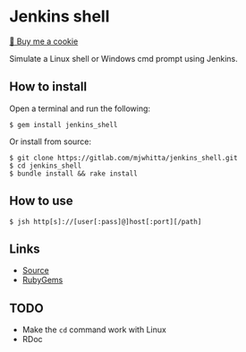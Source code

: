 # Jenkins shell

<a href="https://www.buymeacoffee.com/mjwhitta">🍪 Buy me a cookie</a>

Simulate a Linux shell or Windows cmd prompt using Jenkins.

## How to install

Open a terminal and run the following:

```
$ gem install jenkins_shell
```

Or install from source:

```
$ git clone https://gitlab.com/mjwhitta/jenkins_shell.git
$ cd jenkins_shell
$ bundle install && rake install
```

## How to use

```
$ jsh http[s]://[user[:pass]@]host[:port][/path]
```

## Links

- [Source](https://gitlab.com/mjwhitta/jenkins_shell)
- [RubyGems](https://rubygems.org/gems/jenkins_shell)

## TODO

- Make the `cd` command work with Linux
- RDoc
